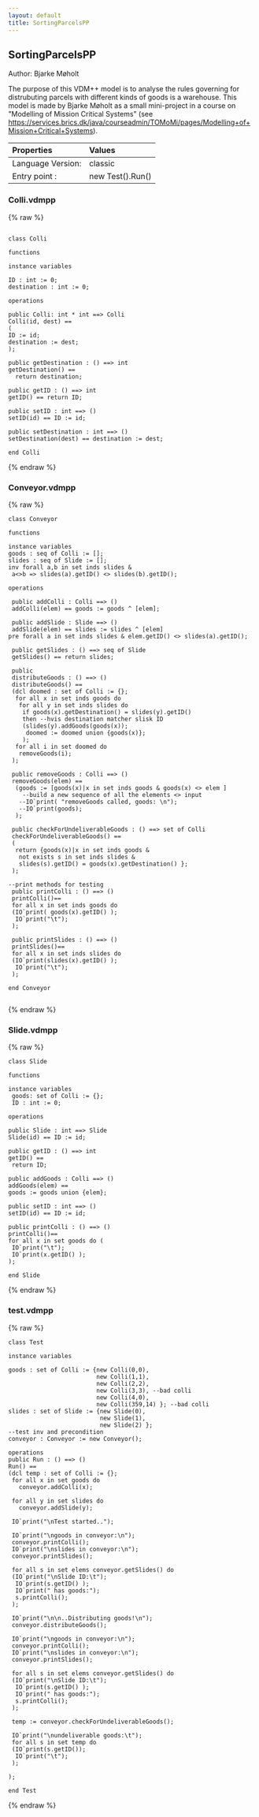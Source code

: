 ```yaml
---
layout: default
title: SortingParcelsPP
---
```


## SortingParcelsPP
Author: Bjarke Møholt


﻿The purpose of this VDM++ model is to analyse the rules governing for
distrubuting parcels with different kinds of goods is a
warehouse. This model is made by Bjarke Møholt as a small mini-project
in a course on "Modelling of Mission Critical Systems" (see
https://services.brics.dk/java/courseadmin/TOMoMi/pages/Modelling+of+Mission+Critical+Systems).


| Properties | Values          |
| :------------ | :---------- |
|Language Version:| classic|
|Entry point     :| new Test().Run()|


### Colli.vdmpp

{% raw %}
~~~vdm

class Colli

functions

instance variables

ID : int := 0;
destination : int := 0;

operations

public Colli: int * int ==> Colli
Colli(id, dest) ==
(
ID := id;
destination := dest;
);

public getDestination : () ==> int
getDestination() ==
  return destination;

public getID : () ==> int
getID() == return ID;

public setID : int ==> ()
setID(id) == ID := id;

public setDestination : int ==> ()
setDestination(dest) == destination := dest;

end Colli
~~~
{% endraw %}

### Conveyor.vdmpp

{% raw %}
~~~vdm
class Conveyor
 
functions

instance variables
goods : seq of Colli := [];
slides : seq of Slide := [];
inv forall a,b in set inds slides & 
 a<>b => slides(a).getID() <> slides(b).getID();

operations

 public addColli : Colli ==> ()
 addColli(elem) == goods := goods ^ [elem];

 public addSlide : Slide ==> ()
 addSlide(elem) == slides := slides ^ [elem]
pre forall a in set inds slides & elem.getID() <> slides(a).getID();

 public getSlides : () ==> seq of Slide
 getSlides() == return slides;

 public
 distributeGoods : () ==> ()
 distributeGoods() ==
 (dcl doomed : set of Colli := {};
  for all x in set inds goods do 
   for all y in set inds slides do 
    if goods(x).getDestination() = slides(y).getID() 
    then --hvis destination matcher slisk ID
    (slides(y).addGoods(goods(x));
     doomed := doomed union {goods(x)};
    );
  for all i in set doomed do 
   removeGoods(i);
 );

 public removeGoods : Colli ==> ()
 removeGoods(elem) ==
  (goods := [goods(x)|x in set inds goods & goods(x) <> elem ]
    --build a new sequence of all the elements <> input
   --IO`print( "removeGoods called, goods: \n");
   --IO`print(goods);
  );

 public checkForUndeliverableGoods : () ==> set of Colli
 checkForUndeliverableGoods() ==
 (
  return {goods(x)|x in set inds goods & 
   not exists s in set inds slides &
   slides(s).getID() = goods(x).getDestination() };
 );

--print methods for testing
 public printColli : () ==> ()
 printColli()==
 for all x in set inds goods do
 (IO`print( goods(x).getID() );
  IO`print("\t");
 );

 public printSlides : () ==> ()
 printSlides()==
 for all x in set inds slides do
 (IO`print(slides(x).getID() );
  IO`print("\t");
 );

end Conveyor
  
~~~
{% endraw %}

### Slide.vdmpp

{% raw %}
~~~vdm
class Slide

functions

instance variables
 goods: set of Colli := {};
 ID : int := 0;

operations

public Slide : int ==> Slide
Slide(id) == ID := id;

public getID : () ==> int
getID() ==
 return ID;

public addGoods : Colli ==> ()
addGoods(elem) ==
goods := goods union {elem};

public setID : int ==> ()
setID(id) == ID := id;

public printColli : () ==> ()
printColli()==
for all x in set goods do (
 IO`print("\t");
 IO`print(x.getID() );
);

end Slide
~~~
{% endraw %}

### test.vdmpp

{% raw %}
~~~vdm
class Test

instance variables

goods : set of Colli := {new Colli(0,0),
                         new Colli(1,1),
                         new Colli(2,2),
                         new Colli(3,3), --bad colli
                         new Colli(4,0),
                         new Colli(359,14) }; --bad colli
slides : set of Slide := {new Slide(0),
                          new Slide(1),
                          new Slide(2) };
--test inv and precondition
conveyor : Conveyor := new Conveyor();

operations
public Run : () ==> ()
Run() ==
(dcl temp : set of Colli := {};
 for all x in set goods do
   conveyor.addColli(x);

 for all y in set slides do
   conveyor.addSlide(y);

 IO`print("\nTest started..");

 IO`print("\ngoods in conveyor:\n");
 conveyor.printColli();
 IO`print("\nslides in conveyor:\n");
 conveyor.printSlides();

 for all s in set elems conveyor.getSlides() do
 (IO`print("\nSlide ID:\t");
  IO`print(s.getID() );
  IO`print(" has goods:");
  s.printColli();
 );

 IO`print("\n\n..Distributing goods!\n");
 conveyor.distributeGoods();

 IO`print("\ngoods in conveyor:\n");
 conveyor.printColli();
 IO`print("\nslides in conveyor:\n");
 conveyor.printSlides();

 for all s in set elems conveyor.getSlides() do
 (IO`print("\nSlide ID:\t");
  IO`print(s.getID() );
  IO`print(" has goods:");
  s.printColli();
 );

 temp := conveyor.checkForUndeliverableGoods();

 IO`print("\nundeliverable goods:\t");
 for all s in set temp do
 (IO`print(s.getID());
  IO`print("\t");
 );

);

end Test
~~~
{% endraw %}

